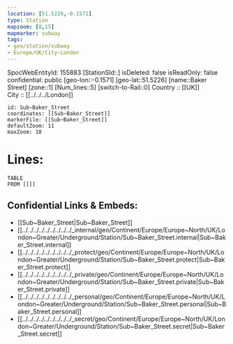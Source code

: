 ```yaml
---
location: [51.5226,-0.1571] 
type: Station 
mapzoom: [8,15] 
mapmarker: subway 
tags:
- geo/station/subway
- Europe/UK/City~London
---
```

SpocWebEntityId: 155883
[StationSId::] 
isDeleted: false
isReadOnly: false
confidential: public
[geo-lon::-0.1571] 
[geo-lat::51.5226] 
[name::Baker Street] 
[zone::1] 
[Num_lines::5] 
[switch-to-Rail::0] 
Country :: [[UK]]  
City :: [[../../../London]]  


```leaflet
id: Sub~Baker_Street
coordinates: [[Sub~Baker_Street]] 
markerFile: [[Sub~Baker_Street]] 
defaultZoom: 11 
maxZoom: 18
```


# Lines: 
```dataview
TABLE 
FROM [[]] 
```

## Confidential Links & Embeds: 
- [[Sub~Baker_Street|Sub~Baker_Street]] 
- [[../../../../../../../../../_internal/geo/Continent/Europe/Europe~North/UK/London~Greater/Underground/Station/Sub~Baker_Street.internal|Sub~Baker_Street.internal]] 
- [[../../../../../../../../../_protect/geo/Continent/Europe/Europe~North/UK/London~Greater/Underground/Station/Sub~Baker_Street.protect|Sub~Baker_Street.protect]] 
- [[../../../../../../../../../_private/geo/Continent/Europe/Europe~North/UK/London~Greater/Underground/Station/Sub~Baker_Street.private|Sub~Baker_Street.private]] 
- [[../../../../../../../../../_personal/geo/Continent/Europe/Europe~North/UK/London~Greater/Underground/Station/Sub~Baker_Street.personal|Sub~Baker_Street.personal]] 
- [[../../../../../../../../../_secret/geo/Continent/Europe/Europe~North/UK/London~Greater/Underground/Station/Sub~Baker_Street.secret|Sub~Baker_Street.secret]] 
